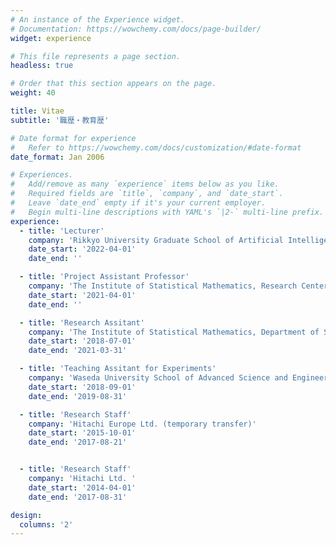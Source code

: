 ```yaml
---
# An instance of the Experience widget.
# Documentation: https://wowchemy.com/docs/page-builder/
widget: experience

# This file represents a page section.
headless: true

# Order that this section appears on the page.
weight: 40

title: Vitae
subtitle: '職歴・教育歴'

# Date format for experience
#   Refer to https://wowchemy.com/docs/customization/#date-format
date_format: Jan 2006

# Experiences.
#   Add/remove as many `experience` items below as you like.
#   Required fields are `title`, `company`, and `date_start`.
#   Leave `date_end` empty if it's your current employer.
#   Begin multi-line descriptions with YAML's `|2-` multi-line prefix.
experience:
  - title: 'Lecturer'
    company: 'Rikkyo University Graduate School of Artificial Intelligence and Science'
    date_start: '2022-04-01'
    date_end: ''

  - title: 'Project Assistant Professor'
    company: 'The Institute of Statistical Mathematics, Research Center for Statistical Machine Learning'
    date_start: '2021-04-01'
    date_end: ''

  - title: 'Research Assitant'
    company: 'The Institute of Statistical Mathematics, Department of Statistical Modeling'
    date_start: '2018-07-01'
    date_end: '2021-03-31'

  - title: 'Teaching Assitant for Experiments'
    company: 'Waseda University School of Advanced Science and Engineering'
    date_start: '2018-09-01'
    date_end: '2019-08-31'

  - title: 'Research Staff'
    company: 'Hitachi Europe Ltd. (temporary transfer)'
    date_start: '2015-10-01'
    date_end: '2017-08-21'


  - title: 'Research Staff'
    company: 'Hitachi Ltd. '
    date_start: '2014-04-01'
    date_end: '2017-08-31'

design:
  columns: '2'
---
```

